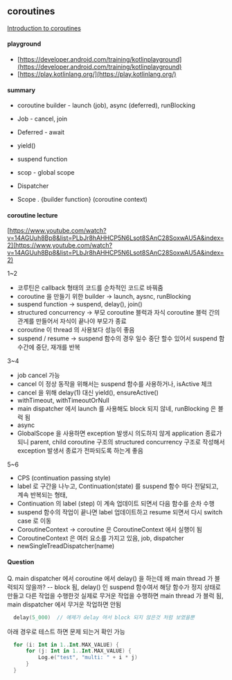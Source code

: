 


## coroutines

[Introduction to coroutines](https://developer.android.com/codelabs/basic-android-kotlin-training-introduction-coroutines)

#### playground
- [https://developer.android.com/training/kotlinplayground](https://developer.android.com/training/kotlinplayground)
- [https://play.kotlinlang.org/](https://play.kotlinlang.org/)


#### summary
- coroutine builder - launch (job), async (deferred), runBlocking
- Job - cancel, join
- Deferred - await
- yield()
- suspend function
- scop - global scope
- Dispatcher

- Scope . {builder function} (coroutine context)

#### coroutine lecture
[https://www.youtube.com/watch?v=14AGUuh8Bp8&list=PLbJr8hAHHCP5N6Lsot8SAnC28SoxwAU5A&index=2](https://www.youtube.com/watch?v=14AGUuh8Bp8&list=PLbJr8hAHHCP5N6Lsot8SAnC28SoxwAU5A&index=2)


1~2
- 코루틴은 callback 형태의 코드를 순차적인 코드로 바꿔줌
- coroutine 을 만들기 위한 builder ->  launch, aysnc, runBlocking
- suspend function -> suspend, delay(), join()
- structured concurrency -> 부모 coroutine 블럭과 자식 coroutine 블럭 간의 관계를 만들어서 자식이 끝나야 부모가 종료
- coroutine 이 thread 의 사용보다 성능이 좋음
- suspend / resume -> suspend 함수의 경우 일수 중단 할수 있어서 suspend 함수간에 중단, 재개를 반복


3~4
- job cancel 가능
- cancel 이 정상 동작을 위해서는 suspend 함수를 사용하거나, isActive 체크
- cancel 을 위해 delay(1) 대신 yield(), ensureActive()
- withTimeout, withTimeoutOrNull
- main dispatcher 에서 launch 를 사용해도 block 되지 않네, runBlocking 은 블럭 됨
- async
- GlobalScope 을 사용하면 exception 발생시 의도하지 않게 application 종료가 되니
parent, child coroutine 구조의  structured concurrency 구조로 작성해서 exception 발생서 종료가 전파되도록 하는게 좋음

5~6
- CPS (continuation passing style)
- label 로 구간을 나누고, Continuation(state) 를 suspend 함수 마다 전달되고, 계속 반복되는 형태, 
- Continuation 의 label (step) 이 계속 업데이트 되면서 다음 함수를 순차 수행
- suspend 함수의 작업이 끝나면 label 업데이트하고 resume 되면서 다시 switch case 로 이동
- CoroutineContext -> coroutine 은 CoroutineContext 에서 실행이 됨
- CoroutineContext 은 여러 요소를 가지고 있음, job, dispatcher
- newSingleTreadDispatcher(name)



#### Question
Q. main dispatcher 에서 coroutine 에서 delay() 을 하는데 왜 main thread 가 블럭되지 않을까?
-- block 됨, delay() 인 suspend 함수여서 해당 함수가 정지 상태로 만들고 다른 작업을 수행한것
실제로 무거운 작업을 수행하면 main thread 가 블럭 됨,
main dispatcher 에서 무거운 작업하면 안됨
```kotlin
  delay(5_000)  // 예제가 delay 여서 block 되지 않은것 처럼 보였을뿐
```

아래 경우로 테스트 하면 문제 되는거 확인 가능
```kotlin 
  for (i: Int in 1..Int.MAX_VALUE) {  
	  for (j: Int in 1..Int.MAX_VALUE) {  
	      Log.e("test", "multi: " + i * j)  
      }  
  }
```
<!--stackedit_data:
eyJoaXN0b3J5IjpbLTM5MTM3ODc1Ml19
-->